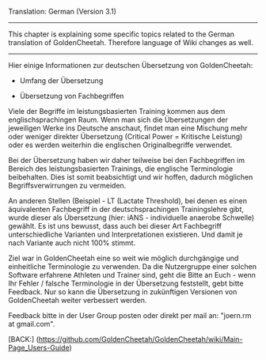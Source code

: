 Translation: German (Version 3.1)
***

This chapter is explaining some specific topics related to the German translation of GoldenCheetah. Therefore language of Wiki changes as well.

***

Hier einige Informationen zur deutschen Übersetzung von GoldenCheetah:

* Umfang der Übersetzung

* Übersetzung von Fachbegriffen

Viele der Begriffe im leistungsbasierten Training kommen aus dem englischsprachingen Raum. Wenn man sich die Übersetzungen der jeweiligen Werke ins Deutsche anschaut, findet man eine Mischung mehr oder weniger direkter Übersetzung (Critical Power = Kritische Leistung) oder es werden weiterhin die englischen Originalbegriffe verwendet. 

Bei der Übersetzung haben wir daher teilweise bei den Fachbegriffen im Bereich des leistungsbasierten Trainings, die englische Terminologie beibehalten. Dies ist somit beabsichtigt und wir hoffen, dadurch möglichen Begriffsverwirrungen zu vermeiden.

An anderen Stellen (Beispiel - LT (Lactate Threshold), bei denen es einen äquivalenten Fachbegriff in der deutschsprachingen Trainingslehre gibt, wurde dieser als Übersetzung (hier: iANS - individuelle anaerobe Schwelle) gewählt. Es ist uns bewusst, dass auch bei dieser Art Fachbegriff unterschiedliche Varianten und Interpretationen existieren. Und damit je nach Variante auch nicht 100% stimmt.

Ziel war in GoldenCheetah eine so weit wie möglich durchgängige und einheitliche Terminologie zu verwenden. Da die Nutzergruppe einer solchen Software erfahrene Athleten und Trainer sind, geht die Bitte an Euch - wenn Ihr Fehler / falsche Terminologie in der Übersetzung feststellt, gebt bitte Feedback. Nur so kann die Übersetzung in zukünftigen Versionen von GoldenCheetah weiter verbessert werden.

Feedback bitte in der User Group posten oder direkt per mail an: "joern.rm at gmail.com".

[BACK:] (https://github.com/GoldenCheetah/GoldenCheetah/wiki/Main-Page_Users-Guide)
